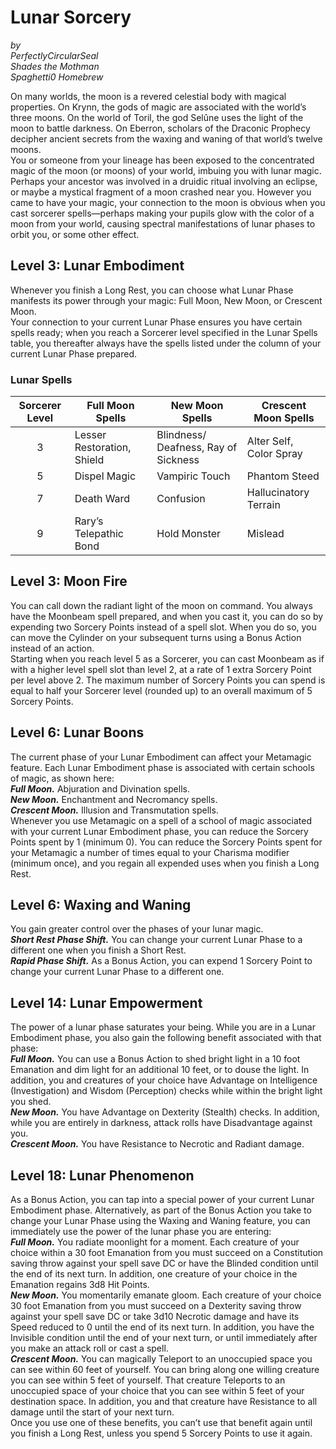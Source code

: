 # Lunar Sorcery
*by*  
*PerfectlyCircularSeal*  
*Shades the Mothman*  
*Spaghetti0 Homebrew*  

On many worlds, the moon is a revered celestial body with magical properties. On Krynn, the gods of magic are associated with the world’s three moons. On the world of Toril, the god Selûne uses the light of the moon to battle darkness. On Eberron, scholars of the Draconic Prophecy decipher ancient secrets from the waxing and waning of that world’s twelve moons.  
You or someone from your lineage has been exposed to the concentrated magic of the moon (or moons) of your world, imbuing you with lunar magic. Perhaps your ancestor was involved in a druidic ritual involving an eclipse, or maybe a mystical fragment of a moon crashed near you. However you came to have your magic, your connection to the moon is obvious when you cast sorcerer spells—perhaps making your pupils glow with the color of a moon from your world, causing spectral manifestations of lunar phases to orbit you, or some other effect.

## Level 3: Lunar Embodiment
Whenever you finish a Long Rest, you can choose what Lunar Phase manifests its power through your magic: Full Moon, New Moon, or Crescent Moon.  
Your connection to your current Lunar Phase ensures you have certain spells ready; when you reach a Sorcerer level specified in the Lunar Spells table, you thereafter always have the spells listed under the column of your current Lunar Phase prepared.

### Lunar Spells
| Sorcerer Level | Full Moon Spells           | New Moon Spells                      | Crescent Moon Spells    |
|:--------------:|----------------------------|--------------------------------------|-------------------------|
| 3              | Lesser Restoration, Shield | Blindness/ Deafness, Ray of Sickness | Alter Self, Color Spray |
| 5              | Dispel Magic               | Vampiric Touch                       | Phantom Steed           |
| 7              | Death Ward                 | Confusion                            | Hallucinatory Terrain   |
| 9              | Rary’s Telepathic Bond     | Hold Monster                         | Mislead                 |

## Level 3: Moon Fire
You can call down the radiant light of the moon on command. You always have the Moonbeam spell prepared, and when you cast it, you can do so by expending two Sorcery Points instead of a spell slot. When you do so, you can move the Cylinder on your subsequent turns using a Bonus Action instead of an action.  
Starting when you reach level 5 as a Sorcerer, you can cast Moonbeam as if with a higher level spell slot than level 2, at a rate of 1 extra Sorcery Point per level above 2. The maximum number of Sorcery Points you can spend is equal to  half your Sorcerer level (rounded up) to an overall maximum of 5 Sorcery Points.

## Level 6: Lunar Boons
The current phase of your Lunar Embodiment can affect your Metamagic feature. Each Lunar Embodiment phase is associated with certain schools of magic, as shown here:  
***Full Moon.*** Abjuration and Divination spells.  
***New Moon.*** Enchantment and Necromancy spells.  
***Crescent Moon.*** Illusion and Transmutation spells.  
Whenever you use Metamagic on a spell of a school of magic associated with your current Lunar Embodiment phase, you can reduce the Sorcery Points spent by 1 (minimum 0). You can reduce the Sorcery Points spent for your Metamagic a number of times equal to your Charisma modifier (minimum once), and you regain all expended uses when you finish a Long Rest.

## Level 6: Waxing and Waning
You gain greater control over the phases of your lunar magic.  
***Short Rest Phase Shift.*** You can change your current Lunar Phase to a different one when you finish a Short Rest.  
***Rapid Phase Shift.*** As a Bonus Action, you can expend 1 Sorcery Point to change your current Lunar Phase to a different one.

## Level 14: Lunar Empowerment
The power of a lunar phase saturates your being. While you are in a Lunar Embodiment phase, you also gain the following benefit associated with that phase:  
***Full Moon.*** You can use a Bonus Action to shed bright light in a 10 foot Emanation and dim light for an additional 10 feet, or to douse the light. In addition, you and creatures of your choice have Advantage on Intelligence (Investigation) and Wisdom (Perception) checks while within the bright light you shed.  
***New Moon.*** You have Advantage on Dexterity (Stealth) checks. In addition, while you are entirely in darkness, attack rolls have Disadvantage against you.  
***Crescent Moon.*** You have Resistance to Necrotic and Radiant damage.

## Level 18: Lunar Phenomenon 
As a Bonus Action, you can tap into a special power of your current Lunar Embodiment phase. Alternatively, as part of the Bonus Action you take to change your Lunar Phase using the Waxing and Waning feature, you can immediately use the power of the lunar phase you are entering:  
***Full Moon.*** You radiate moonlight for a moment. Each creature of your choice within a 30 foot Emanation from you must succeed on a Constitution saving throw against your spell save DC or have the Blinded condition until the end of its next turn. In addition, one creature of your choice in the Emanation regains 3d8 Hit Points.  
***New Moon.*** You momentarily emanate gloom. Each creature of your choice 30 foot Emanation from you must succeed on a Dexterity saving throw against your spell save DC or take 3d10 Necrotic damage and have its Speed reduced to 0 until the end of its next turn. In addition, you have the Invisible condition until the end of your next turn, or until immediately after you make an attack roll or cast a spell.  
***Crescent Moon.*** You can magically Teleport to an unoccupied space you can see within 60 feet of yourself. You can bring along one willing creature you can see within 5 feet of yourself. That creature Teleports to an unoccupied space of your choice that you can see within 5 feet of your destination space. In addition, you and that creature have Resistance to all damage until the start of your next turn.  
Once you use one of these benefits, you can’t use that benefit again until you finish a Long Rest, unless you spend 5 Sorcery Points to use it again.
